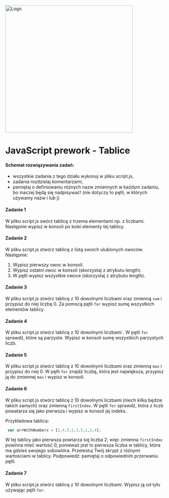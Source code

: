 <img alt="Logo" src="http://coderslab.pl/svg/logo-coderslab.svg" width="400">

#  JavaScript prework - Tablice

#### Schemat rozwiązywania zadań:

* wszystkie zadania z tego działu wykonuj w pliku script.js,
* zadania rozdzielaj komentarzami,
* pamiętaj o definiowaniu różnych nazw zmiennych w każdym zadaniu, bo inaczej będą się nadpisywać!
(nie dotyczy to pętli, w których używamy nazw i lub j)


#### Zadanie 1

W pliku script.js swórz tablicę z trzema elementami np. z liczbami. Następnie
wypisz w konsoli po kolei elementy tej tablicy.

#### Zadanie 2

W pliku script.js stwórz tablicę z listą swoich ulubionych owoców. Następnie:

1. Wypisz pierwszy owoc w konsoli.
2. Wypisz ostatni owoc w konsoli (skorzystaj z atrybutu length).
3. W pętli wypisz wszystkie owoce (skorzystaj z atrybutu length).

#### Zadanie 3

W pliku script.js stwórz tablicę z 10 dowolnymi liczbami oraz zmienną  ```sum``` i przypisz do niej liczbę 0. Za pomocą pętli ```for``` wypisz sumę wszystkich elementów tablicy.

#### Zadanie 4

W pliku script.js stwórz tablicę z 10 dowolnymi liczbami . W pętli ```for``` sprawdź, które są parzyste.
Wypisz w konsoli sumę wszystkich parzystych liczb.


#### Zadanie 5

W pliku script.js stwórz tablicę z 10 dowolnymi liczbami oraz zmienną  ```max``` i przypisz do niej 0. W pętli ```for``` znajdź liczbę, która jest największa, przypisz ją do zmiennej ```max``` i wypisz w konsoli.

#### Zadanie 6

W pliku script.js stwórz tablicę z 10 dowolnymi liczbami (niech kilka będzie takich samych) oraz zmienną ```firstIndex```. W pętli ```for``` sprawdź, która z liczb powatarza się jako pierwsza i wypisz w konsoli jej indeks.

Przykładowa tablica:

```JavaScript
 var arrWithNumbers = [2,4,5,2,3,5,1,2,4];
 ```

W tej tablicy jako pierwsza powtarza się liczba 2, więc zmienna ```firstIndex``` powinna mieć wartość 0, ponieważ jest to pierwsza liczba w tablicy, która ma gdzieś swojego sobowtóra.
Przetestuj Twój skrypt z różnymi wartościami w tablicy.
Podpowiedź: pamiętaj o odpowiednim przerwaniu pętli.

#### Zadanie 7

W pliku script.js stwórz tablicę z 10 dowolnymi liczbami. Wypisz ją od tyłu używając pętli ```for```.
